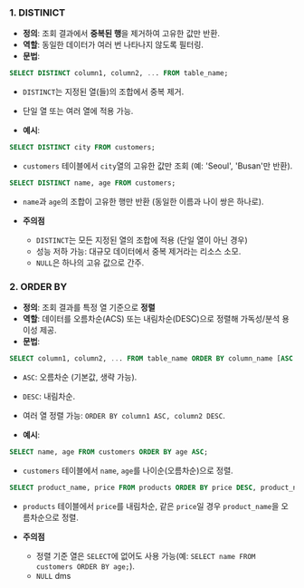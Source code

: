 
### 1. DISTINICT
- **정의**: 조회 결과에서 **중복된 행**을 제거하여 고유한 값만 반환.
- **역할**: 동일한 데이터가 여러 번 나타나지 않도록 필터링.
- **문법**:
```sql
SELECT DISTINCT column1, column2, ... FROM table_name;
```
- `DISTINCT`는 지정된 열(들)의 조합에서 중복 제거.
- 단일 열 또는 여러 열에 적용 가능.

- **예시**:
```sql
SELECT DISTINCT city FROM customers;
```
- `customers` 테이블에서 `city`열의 고유한 값만 조회 (예: 'Seoul', 'Busan'만 반환).

```sql
SELECT DISTINCT name, age FROM customers;
```
- `name`과 `age`의 조합이 고유한 행만 반환 (동일한 이름과 나이 쌍은 하나로).

- **주의점**
	- `DISTINCT`는 모든 지정된 열의 조합에 적용 (단일 열이 아닌 경우)
	- 성능 저하 가능: 대규모 데이터에서 중복 제거라는 리소스 소모.
	- `NULL`은 하나의 고유 값으로 간주.

### 2. ORDER BY
- **정의**: 조회 결과를 특정 열 기준으로 **정렬**
- **역할**: 데이터를 오름차순(ACS) 또는 내림차순(DESC)으로 정렬해 가독성/분석 용이성 제공.
- **문법**:
```sql
SELECT column1, column2, ... FROM table_name ORDER BY column_name [ASC | DESC];
```
- `ASC`: 오름차순 (기본값, 생략 가능).
- `DESC`: 내림차순.
- 여러 열 정렬 가능: `ORDER BY column1 ASC, column2 DESC`.

- **예시**:
```sql
SELECT name, age FROM customers ORDER BY age ASC;
```
- `customers` 테이블에서 `name`, `age`를 나이순(오름차순)으로 정렬.

```sql
SELECT product_name, price FROM products ORDER BY price DESC, product_name ASC;
```
- `products` 테이블에서 `price`를 내림차순, 같은 `price`일 경우 `product_name`을 오름차순으로 정렬.

- **주의점**
	- 정렬 기준 열은 `SELECT`에 없어도 사용 가능(예: `SELECT name FROM customers ORDER BY age;`).
	- `NULL` dms
